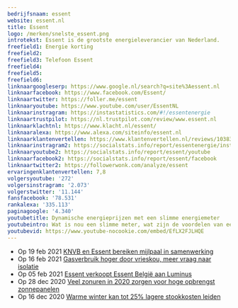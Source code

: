 ```yaml
---
bedrijfsnaam: essent  
website: essent.nl   
title: Essent  
logo: /merken/snelste_essent.png  
introtekst: Essent is de grootste energieleverancier van Nederland.  
freefield1: Energie korting  
freefield2:   
freefield3: Telefoon Essent  
freefield4:   
freefield5:   
freefield6:   
linknaargoogleserp: https://www.google.nl/search?q=site%3Aessent.nl  
linknaarfacebook: https://www.facebook.com/Essent/  
linknaartwitter: https://foller.me/essent  
linknaaryoutube: https://www.youtube.com/user/EssentNL  
linknaarinstragram: https://instastatistics.com/#!/essentenergie  
linknaartrustpilot: https://nl.trustpilot.com/review/www.essent.nl  
linknaarklachtnl: https://www.klacht.nl/essent/  
linknaaralexa: https://www.alexa.com/siteinfo/essent.nl  
linknaarklantenvertellen: https://www.klantenvertellen.nl/reviews/1038383/essent  
linknaarinstragram2: https://socialstats.info/report/essentenergie/instagram  
linknaaryoutube2: https://socialstats.info/report/essent/youtube  
linknaarfacebook2: https://socialstats.info/report/essent/facebook  
linknaartwitter2: https://followerwonk.com/analyze/essent  
ervaringenklantenvertellen: 7,8  
volgersyoutube: '272'  
volgersinstragram: '2.073'  
volgerstwitter: '11.144'  
fansfacebook: '78.531'  
rankalexa: '335.113'  
paginagoogle: '4.340'  
youtubetitle: Dynamische energieprijzen met een slimme energiemeter  
youtubeintro: Wat is nou een slimme meter, wat zijn de voordelen van een slimme meter voor jou en voor de netbeheerder. Betaal ik nu meer of minder voor mijn energie als ik een slimme meter heb. Meer over slimme meters en dynamische energieprijzen in de video van Essent.  
youtubevid: https://www.youtube-nocookie.com/embed/EfLX2FJLHQE  
---
```




- Op 19 feb 2021 [KNVB en Essent bereiken mijlpaal in samenwerking](https://www.essent.nl/content/overessent/actueel/index.html/knvb-en-essent-bereiken-mijlpaal-in-samenwerking/)
- Op 16 feb 2021 [Gasverbruik hoger door vrieskou, meer vraag naar isolatie](https://www.essent.nl/content/overessent/actueel/index.html/gasverbruik-hoger-door-vrieskou-meer-vraag-naar-isolatie/)
- Op 05 feb 2021 [Essent verkoopt Essent België aan Luminus](https://www.essent.nl/content/overessent/actueel/index.html/essent-verkoopt-essent-belgie-aan-luminus/)
- Op 28 dec 2020 [Veel zonuren in 2020 zorgen voor hoge opbrengst zonnepanelen](https://www.essent.nl/content/overessent/actueel/index.html/veel-zonuren-in-2020-zorgen-voor-hoge-opbrengst-zonnepanelen/)
- Op 16 dec 2020 [Warme winter kan tot 25% lagere stookkosten leiden](https://www.essent.nl/content/overessent/actueel/index.html/warme-winter-kan-tot-25-lagere-stookkosten-leiden/)
